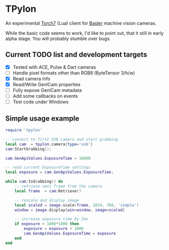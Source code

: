 # TPylon
An experimental [Torch7](http://torch.ch/) (Lua) client for [Basler](http://www.baslerweb.com) machine vision cameras. 

While the basic code seems to work, I'd like to point out, that it still in early alpha stage. You will probably stumble over bugs.

## Current TODO list and development targets
 - [x] Tested with ACE, Pulse & Dart cameras
 - [ ] Handle pixel formats other than RGB8 (ByteTensor 3/h/w)
 - [x] Read camera info
 - [x] Read/Write GenICam properties
 - [ ] Fully expose GenICam metadata
 - [ ] Add some callbacks on events
 - [ ] Test code under Windows
 
## Simple usage example
```lua
require 'tpylon'

-- connect to first USB camera and start grabbing
local cam  = tpylon.camera{type='usb'}
cam:StartGrabbing();

cam.GenApiValues.ExposureTime = 10000

-- read current ExposureTime settings
local exposure = cam.GenApiValues.ExposureTime;

while cam:IsGrabbing() do
    -- retrieve next frame from the camera
    local frame  = cam:Retrieve()

    -- rescale and display image
    local scaled = image.scale(frame, 1024, 768, 'simple')
    window = image.display{win=window, image=scaled}

    -- increase exposure time by 2ms
    if exposure < 1000*1000 then
        exposure = exposure + 2000
        cam.GenApiValues.ExposureTime = exposure
    end
end		
```
